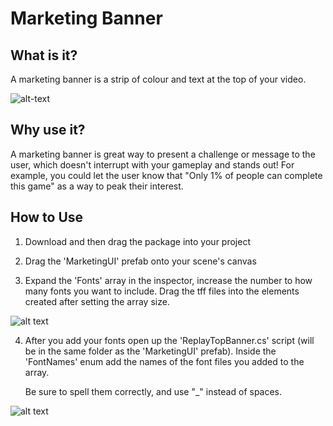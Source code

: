 # Marketing Banner

## What is it? 

A marketing banner is a strip of colour and text at the top of your video. 

![alt-text](https://i.imgur.com/wvmHDvh.png)
    
## Why use it?

A marketing banner is great way to present a challenge or message to the user, which doesn't interrupt with your gameplay and stands out! For example, you could let the user know that "Only 1% of people can complete this game" as a way to peak their interest. 

## How to Use

1. Download and then drag the package into your project

2. Drag the 'MarketingUI' prefab onto your scene's canvas

3. Expand the 'Fonts' array in the inspector, increase the number to how many fonts you want to include. Drag the tff files into the elements created after setting the array size.

![alt text](https://i.imgur.com/0b15YOK.jpg)

4. After you add your fonts open up the 'ReplayTopBanner.cs' script (will be in the same folder as the 'MarketingUI' prefab). Inside the 'FontNames' enum add the names of the font files you added to the array. 

    Be sure to spell them correctly, and use "_" instead of spaces.

![alt text](https://i.imgur.com/7bhKFpi.jpg)
